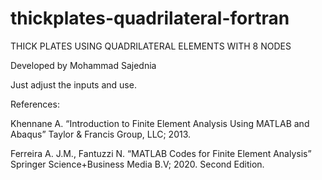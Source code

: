# thickplates-quadrilateral-fortran
THICK PLATES USING QUADRILATERAL ELEMENTS WITH 8 NODES

Developed by Mohammad Sajednia

Just adjust the inputs and use.

References:

Khennane A. “Introduction to Finite Element Analysis Using MATLAB and Abaqus” Taylor & Francis Group, LLC; 2013.

Ferreira A. J.M., Fantuzzi N. “MATLAB Codes for Finite Element Analysis” Springer Science+Business Media B.V; 2020. Second Edition.
